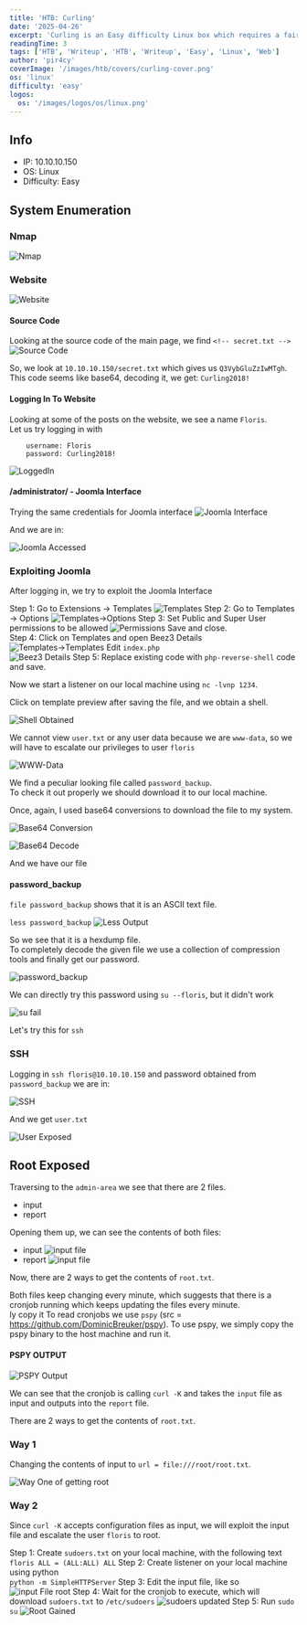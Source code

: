 ```yaml
---
title: 'HTB: Curling'
date: '2025-04-26'
excerpt: 'Curling is an Easy difficulty Linux box which requires a fair amount of enumeration. The password is saved in a file on the web root. The username can be download through a post on the CMS which allows a login. Modifying the php template gives a shell. Finding a hex dump and reversing it gives a user shell. On enumerating running processes a cron is discovered which can be exploited for root.'
readingTime: 3
tags: ['HTB', 'Writeup', 'HTB', 'Writeup', 'Easy', 'Linux', 'Web']
author: 'pir4cy'
coverImage: '/images/htb/covers/curling-cover.png'
os: 'linux'
difficulty: 'easy'
logos:
  os: '/images/logos/os/linux.png'
---
```


## Info
  * IP: 10.10.10.150
  * OS: Linux
  * Difficulty: Easy

## System Enumeration

### Nmap

![Nmap](/images/htb/machines/Curling/nmap.png "Nmap")

### Website

![Website](/images/htb/machines/Curling/website.png "Website Main Page")

#### Source Code

Looking at the source code of the main page, we find `<!-- secret.txt -->`
![Source Code](/images/htb/machines/Curling/sourceCode.png "Source Code")

So, we look at `10.10.10.150/secret.txt` which gives us `Q3VybGluZzIwMTgh`.  
This code seems like base64, decoding it, we get: `Curling2018!`  

#### Logging In To Website

Looking at some of the posts on the website, we see a name `Floris`.  
Let us try logging in with  
```
    username: Floris
    password: Curling2018!
```

![LoggedIn](/images/htb/machines/Curling/loggedIn.png "Logged In Main Page")

#### /administrator/ - Joomla Interface

Trying the same credentials for Joomla interface
![Joomla Interface](/images/htb/machines/Curling/joomlaInterface.png "Joomla Interface")

And we are in: 

![Joomla Accessed](/images/htb/machines/Curling/joomlaAccess.png "Logged In Joomla")

### Exploiting Joomla

After logging in, we try to exploit the Joomla Interface

Step 1: Go to Extensions -> Templates
    ![Templates](/images/htb/machines/Curling/template1.png "Templates")
Step 2: Go to Templates -> Options
    ![Templates->Options](/images/htb/machines/Curling/template2.png "Templates -> Options")
Step 3: Set Public and Super User permissions to be allowed
    ![Permissions](/images/htb/machines/Curling/permissions.png "Permissions")
    Save and close.  
Step 4: Click on Templates and open Beez3 Details
    ![Templates->Templates](/images/htb/machines/Curling/templateBeez3.png "Templates Details")
    Edit `index.php`    
    ![Beez3 Details](/images/htb/machines/Curling/beez3.png "Beez3 Details")
Step 5: Replace existing code with `php-reverse-shell` code and save.


Now we start a listener on our local machine using `nc -lvnp 1234`.  

Click on template preview after saving the file, and we obtain a shell.  

![Shell Obtained](/images/htb/machines/Curling/shellObtained.png "Shell Obtained")

We cannot view `user.txt` or any user data because we are `www-data`, so we will have to escalate our privileges to user `floris`

![WWW-Data](/images/htb/machines/Curling/wwwData.png "wwwdata")

We find a peculiar looking file called `password_backup`.  
To check it out properly we should download it to our local machine.  

Once, again, I used base64 conversions to download the file to my system.  

![Base64 Conversion](/images/htb/machines/Curling/base64Conv.png "Base 64 Conversion")

![Base64 Decode](/images/htb/machines/Curling/base64Dec.png "Base 64 Decode")

And we have our file

#### password_backup

`file password_backup` shows that it is an ASCII text file.  

`less password_backup` 
![Less Output](/images/htb/machines/Curling/lessOutput.png "Less Password_Backup")

So we see that it is a hexdump file.  
To completely decode the given file we use a collection of compression tools and finally get our password.  

![password_backup](/images/htb/machines/Curling/passwordBackup.png "Cracking password_backup")

We can directly try this password using `su --floris`, but it didn't work

![su fail](/images/htb/machines/Curling/suFail.png "su fail")

Let's try this for `ssh`

### SSH

Logging in `ssh floris@10.10.10.150` and password obtained from `password_backup` we are in:

![SSH](/images/htb/machines/Curling/sshLogin.png "SSH Logged In")

And we get `user.txt`

![User Exposed](/images/htb/machines/Curling/userExposed.png "User Exposed")

## Root Exposed

Traversing to the `admin-area` we see that there are 2 files.  
  * input
  * report

Opening them up, we can see the contents of both files:

  * input
    ![input file](/images/htb/machines/Curling/inputFile.png "Input File")
  * report
    ![input file](/images/htb/machines/Curling/reportFile.png "Report File")


Now, there are 2 ways to get the contents of `root.txt`.  

Both files keep changing every minute, which suggests that there is a cronjob running which keeps updating the files every minute.  
ly copy it
To read cronjobs we use `pspy` (src = https://github.com/DominicBreuker/pspy). To use pspy, we simply copy the pspy binary to the host machine and run it.  

#### PSPY OUTPUT
![PSPY Output](/images/htb/machines/Curling/pspyOutput.png "PSPY Output")

We can see that the cronjob is calling `curl -K` and takes the `input` file as input and outputs into the `report` file.  

There are 2 ways to get the contents of `root.txt`.  

### Way 1

Changing the contents of input to `url = file:///root/root.txt`.

![Way One of getting root](/images/htb/machines/Curling/root1.png "Way One of getting root")

### Way 2

Since `curl -K` accepts configuration files as input, we will exploit the input file and escalate the user `floris` to root.  

Step 1: Create `sudoers.txt` on your local machine, with the following text  
    `floris ALL = (ALL:ALL) ALL`
Step 2: Create listener on your local machine using python  
    `python -m SimpleHTTPServer`
Step 3: Edit the input file, like so  
    ![input File root](/images/htb/machines/Curling/inputRoot2.png "Input File for Way 2")
Step 4: Wait for the cronjob to execute, which will download `sudoers.txt` to `/etc/sudoers`
    ![sudoers updated](/images/htb/machines/Curling/sudoers.png "Sudoers Updated")
Step 5: Run `sudo su`
    ![Root Gained](/images/htb/machines/Curling/root2.png "Way 2 of getting root")
